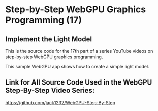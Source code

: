 # Step-by-Step WebGPU Graphics Programming (17) 
## Implement the Light Model

This is the source code for the 17th part of a series YouTube videos on step-by-step WebGPU graphics programming.

This sample WebGPU app shows how to create a simple light model.

## Link for All Source Code Used in the WebGPU Step-By-Step Video Series:

https://github.com/jack1232/WebGPU-Step-By-Step